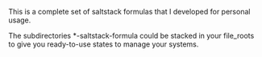 This is a complete set of saltstack formulas that I developed for personal
usage.

The subdirectories *-saltstack-formula could be stacked in your file_roots to
give you ready-to-use states to manage your systems.
